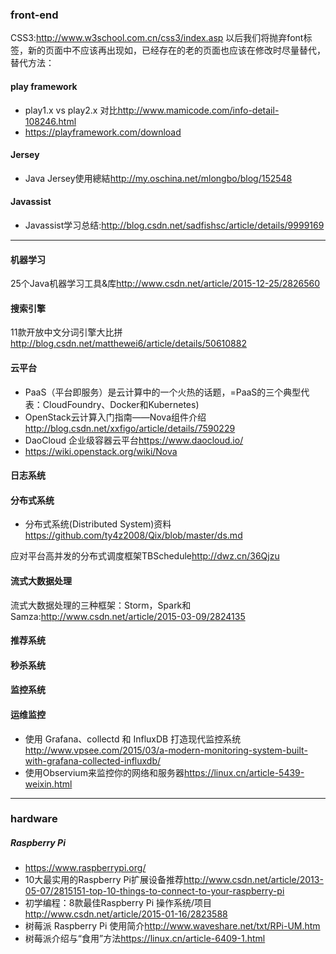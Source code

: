 ### front-end
CSS3:<http://www.w3school.com.cn/css3/index.asp>
以后我们将抛弃font标签，新的页面中不应该再出现如<font color=”red”></font>，已经存在的老的页面也应该在修改时尽量替代，替代方法：<span 
class=”red_tex”></span>

#### play framework
+ play1.x vs play2.x 对比<http://www.mamicode.com/info-detail-108246.html>
+ <https://playframework.com/download>

#### Jersey
+ Java Jersey使用總結<http://my.oschina.net/mlongbo/blog/152548>

#### Javassist
+ Javassist学习总结:<http://blog.csdn.net/sadfishsc/article/details/9999169>

---
#### 机器学习
25个Java机器学习工具&库<http://www.csdn.net/article/2015-12-25/2826560>


#### 搜索引擎
 11款开放中文分词引擎大比拼<http://blog.csdn.net/matthewei6/article/details/50610882>


#### 云平台
+ PaaS（平台即服务）是云计算中的一个火热的话题，=PaaS的三个典型代表：CloudFoundry、Docker和Kubernetes)
+ OpenStack云计算入门指南——Nova组件介绍<http://blog.csdn.net/xxfigo/article/details/7590229>
+ DaoCloud 企业级容器云平台<https://www.daocloud.io/>
+ <https://wiki.openstack.org/wiki/Nova>

#### 日志系统


#### 分布式系统
+ 分布式系统(Distributed System)资料<https://github.com/ty4z2008/Qix/blob/master/ds.md>

应对平台高并发的分布式调度框架TBSchedule<http://dwz.cn/36Qjzu>
  
#### 流式大数据处理
流式大数据处理的三种框架：Storm，Spark和Samza:<http://www.csdn.net/article/2015-03-09/2824135>


#### 推荐系统

#### 秒杀系统

#### 监控系统

#### 运维监控
+ 使用 Grafana、collectd 和 InfluxDB 打造现代监控系统<http://www.vpsee.com/2015/03/a-modern-monitoring-system-built-with-grafana-collected-influxdb/>
+ 使用Observium来监控你的网络和服务器<https://linux.cn/article-5439-weixin.html>

---
### hardware
##### Raspberry Pi
+ <https://www.raspberrypi.org/>
+ 10大最实用的Raspberry Pi扩展设备推荐<http://www.csdn.net/article/2013-05-07/2815151-top-10-things-to-connect-to-your-raspberry-pi>
+ 初学编程：8款最佳Raspberry Pi 操作系统/项目<http://www.csdn.net/article/2015-01-16/2823588>
+ 树莓派 Raspberry Pi 使用简介<http://www.waveshare.net/txt/RPi-UM.htm>
+ 树莓派介绍与“食用”方法<https://linux.cn/article-6409-1.html>

